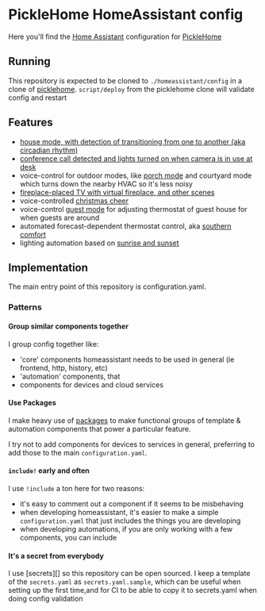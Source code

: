 # PickleHome HomeAssistant config

Here you'll find the [Home Assistant](https://www.home-assistant.io/) configuration for [PickleHome][picklehome]

## Running

This repository is expected to be cloned to `./homeassistant/config` in a clone of [picklehome][picklehome]. `script/deploy` from the picklehome clone will validate config and restart

## Features

- [house mode, with detection of transitioning from one to another (aka circadian rhythm)](packages/circadian_rhythm.yaml)
- [conference call detected and lights turned on when camera is in use at desk](packages/conference_call.yaml)
- voice-control for outdoor modes, like [porch mode](packages/porch_mode.yaml) and courtyard mode which turns down the nearby HVAC so it's less noisy
- [fireplace-placed TV with virtual fireplace, and other scenes](packages/fireplace.yaml)
- voice-controlled [christmas cheer](packages/christmas_cheer.yaml)
- voice-control [guest mode](packages/guest_mode.yaml) for adjusting thermostat of guest house for when guests are around
- automated forecast-dependent thermostat control, aka [southern comfort](packages/southern_comfort.yaml)
- lighting automation based on [sunrise and sunset](packages/sun.yaml)

## Implementation

The main entry point of this repository is configuration.yaml.

### Patterns

#### Group similar components together

I group config together like:

- 'core' components homeassistant needs to be used in general (ie frontend, http, history, etc)
- 'automation' components, that
- components for devices and cloud services

#### Use Packages

I make heavy use of [packages][homeassistant-packages] to make functional groups of template & automation components that power a particular feature.

I try not to add components for devices to services in general, preferring to add those to the main `configuration.yaml`.

####  `include!` early and often

I use `!include` a ton here for two reasons:

- it's easy to comment out a component if it seems to be misbehaving
- when developing homeassistant, it's easier to make a simple `configuration.yaml` that just includes the things you are developing
- when developing automations, if you are only working with a few components, you can include

#### It's a secret from everybody

I use [secrets][] so this repository can be open sourced. I keep a template of the `secrets.yaml` as `secrets.yaml.sample`, which can be useful when setting up the first time,and for CI to be able to copy it to secrets.yaml when doing config validation



[picklehome]: https://github.com/technicalpickles/picklehome
[homeassistant-packages]: 
[secrets]: 
